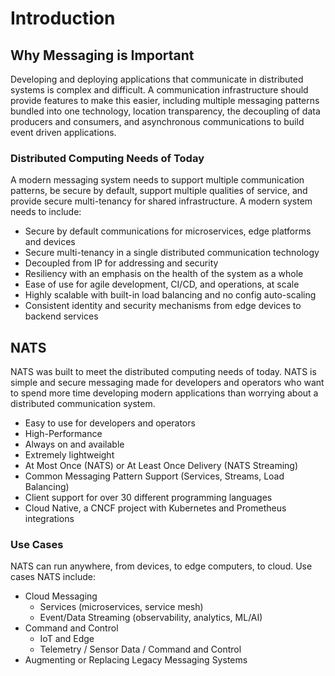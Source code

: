 # Introduction

## Why Messaging is Important

Developing and deploying applications that communicate in distributed systems is complex and difficult.  A communication infrastructure should provide features to make this easier, including multiple messaging patterns bundled into one technology, location transparency, the decoupling of data producers and consumers, and asynchronous communications to build event driven applications.

### Distributed Computing Needs of Today

A modern messaging system needs to support multiple communication patterns, be secure by default, support multiple qualities of service, and provide secure multi-tenancy for shared infrastructure. A modern system needs to include:

* Secure by default communications for microservices, edge platforms and devices
* Secure multi-tenancy in a single distributed communication technology
* Decoupled from IP for addressing and security
* Resiliency with an emphasis on the health of the system as a whole
* Ease of use for agile development, CI/CD, and operations, at scale
* Highly scalable with built-in load balancing and no config auto-scaling
* Consistent identity and security mechanisms from edge devices to backend services

## NATS

NATS was built to meet the distributed computing needs of today. NATS is
simple and secure messaging made for developers and operators who want to
spend more time developing modern applications than worrying about a
distributed communication system.

* Easy to use for developers and operators
* High-Performance
* Always on and available
* Extremely lightweight
* At Most Once (NATS) or At Least Once Delivery (NATS Streaming)
* Common Messaging Pattern Support (Services, Streams, Load Balancing)
* Client support for over 30 different programming languages
* Cloud Native, a CNCF project with Kubernetes and Prometheus integrations

### Use Cases

NATS can run anywhere, from devices, to edge computers, to cloud.  Use cases NATS include:

* Cloud Messaging
  * Services (microservices, service mesh)
  * Event/Data Streaming (observability, analytics, ML/AI)
* Command and Control
  * IoT and Edge
  * Telemetry / Sensor Data / Command and Control
* Augmenting or Replacing Legacy Messaging Systems
